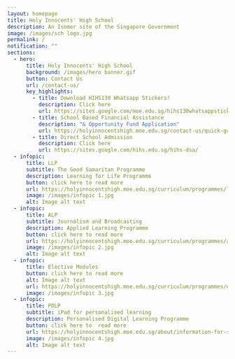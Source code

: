 ```yaml
---
layout: homepage
title: Holy Innocents' High School
description: An Isomer site of the Singapore Government
image: /images/sch logo.jpg
permalink: /
notification: ""
sections:
  - hero:
      title: Holy Innocents' High School
      background: /images/hero banner.gif
      button: Contact Us
      url: /contact-us/
      key_highlights:
        - title: Download HIHS130 Whatsapp Stickers!
          description: Click here
          url: https://sites.google.com/moe.edu.sg/hihs130whatsappstickers/home
        - title: School Based Financial Assistance
          description: "& Opportunity Fund Application"
          url: https://holyinnocentshigh.moe.edu.sg/contact-us/quick-guide/school-based-financial-assistance-and-opportunity-fund-application
        - title: Direct School Admission
          description: Click here
          url: https://sites.google.com/hihs.edu.sg/hihs-dsa/
  - infopic:
      title: LLP
      subtitle: The Good Samaritan Programme
      description: Learning for Life Programme
      button: click here to read more
      url: https://holyinnocentshigh.moe.edu.sg/curriculum/programmes/llp-the-good-samaritan-project
      image: /images/infopic 1.jpg
      alt: Image alt text
  - infopic:
      title: ALP
      subtitle: Journalism and Broadcasting
      description: Applied Learning Programme
      button: click here to read more
      url: https://holyinnocentshigh.moe.edu.sg/curriculum/programmes/alp-journalism-n-broadcasting
      image: /images/infopic 2.jpg
      alt: Image alt text
  - infopic:
      title: Elective Modules
      button: click here to read more
      alt: Image alt text
      url: https://holyinnocentshigh.moe.edu.sg/curriculum/programmes/elective-modules
      image: /images/infopic 3.jpg
  - infopic:
      title: PDLP
      subtitle: iPad for personalised learning
      description: Personalised Digital Learning Programme
      button: click here to  read more
      url: https://holyinnocentshigh.moe.edu.sg/about/information-for-students-and-parents/personalised-digital-learning-programme-pdlp
      image: /images/infopic 4.jpg
      alt: Image alt text
---
```

